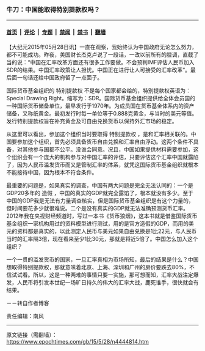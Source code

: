 ### 牛刀：中国能取得特别提款权吗？

---

#### [首页](../../../..?n4444814) &nbsp;|&nbsp; [评论](../../../../../epoch-comment?n4444814) &nbsp;|&nbsp; [专题](../../../../../epoch-special?n4444814) &nbsp;|&nbsp; [禁闻](../../../../../epoch-news?n4444814) &nbsp;|&nbsp; [禁书](../../../../../books?n4444814) &nbsp;|&nbsp; [翻墙](https://github.com/gfw-breaker/nogfw/blob/master/README.md?n4444814)


<div class="post_content" id="artbody" itemprop="articleBody">
 <!-- article content begin -->
 <p>
  【大纪元2015年05月28日讯】一直在观察，我始终认为中国政府无论怎么努力，都不可能成功。昨夜，美国财长杰克卢说了一段话，一改以前所有的腔调，直截了当的说：“中国在汇率改革方面还有很多工作要做。不会预判IMF评估人民币加入SDR的结果。中国汇率政策让人担忧。中国正在进行让人可接受的汇率改革”。最后面一句话还给中国政府留了一点面子。
 </p>
 <p>
  国际货币基金组织的
  <ok href="https://www.epochtimes.com/gb/tag/%E7%89%B9%E5%88%AB%E6%8F%90%E6%AC%BE%E6%9D%83.html">
   特别提款权
  </ok>
  不是每个国家都会给的，特别提款权英语为：Special Drawing Right。缩写为：SDR。国际货币基金组织提供给全体会员国的一种国际货币储备单位，最早发行于1970年。为成员国在货币基金体系内的资产储备，又称纸黄金。最初发行时每一单位等于0.888克黄金，与当时的美元等值。发行特别提款权旨在补充黄金及可自由兑换货币以保持外汇市场的稳定。
 </p>
 <p>
  从这里可以看出，参加这个组织当时要取得
  <ok href="https://www.epochtimes.com/gb/tag/%E7%89%B9%E5%88%AB%E6%8F%90%E6%AC%BE%E6%9D%83.html">
   特别提款权
  </ok>
  ，是和汇率相关联的。中国要参加这个组织，首先必须具备货币自由兑换和汇率自由浮动。这两个条件不具备，对其他参与国都不公平。没谁会同意。况且，中国如果提供材料需要参加，这个组织会有一个庞大的机构参与对中国汇率的评估，只要评估这个汇率中国就露陷了，因为人民币滥发货币而又是管制汇率的体系，就凭这国际货币基金组织就根本不能接待中国，因为根本不符合条件。
 </p>
 <p>
  最重要的问题是，如果真实的调查，中国有两大问题是完全无法认同的：一个是GDP20多年的
  <ok href="https://www.epochtimes.com/gb/tag/%E9%80%A0%E5%81%87.html">
   造假
  </ok>
  ，中国的真实的GDP就完全露馅了，根本就没有多少。至于中国的GDP我是无法有力量调查核实，但是国际货币基金组织是有这个力量的，但时间要花多少就很难说。二个是没有真实的GDP就无法准确预测货币汇率。2012年我在央视财经频道时，写过一本书《货币狼烟》，这本书就是借鉴国际货币基金组织一家机构用过的资料模型进行测试，用的是官方造假的GDP，而用的美元的资料都是真实的，以此测定人民币与美元如果自由兑换是1比22元，与人民币当时的汇率隔3倍，现在看来至少1比30元，那就是将近5倍了。中国怎么加入这个组织？
 </p>
 <p>
  一个一贯的滥发货币的国家，一旦汇率真相为市场所知，最后的结果是什么？中国想取得特别提款权，那就意味着北京、上海、深圳和广州的房价要跌去80%，不信试试看。所以，这是一种两难的事情只要一实施，那可想而知，汇率大战注定爆发，人民币将引发本世纪一场旷日持久的伟大的汇率大战，鹿死谁手，很快就会有结果。
 </p>
 <p>
  －－转自作者博客
 </p>
 <p>
  责任编辑：南风
 </p>
 <!-- article content end -->
 <div id="below_article_ad">
 </div>
</div>


---

原文链接（需翻墙）：https://www.epochtimes.com/gb/15/5/28/n4444814.htm